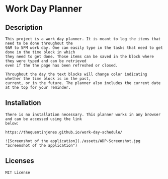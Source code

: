 # Work Day Planner

## Description

    This project is a work day planner. It is meant to log the items that need to be done throughout the
    9AM to 5PM work day. One can easily type in the tasks that need to get done in the time block in which 
    they need to get done. Those items can be saved in the block where they were typed and can be retrieved 
    even if the the page has been refreshed or closed.

    Throughout the day the text blocks will change color indicating whether the time block is in the past, 
    current, or in the future. The planner also includes the current date at the top for your reminder.

##   Installation

    There is no installation necessary. This planner works in any browser and can be accessed using the link 
    below:

    https://thequentinjones.github.io/work-day-schedule/

    ![Screenshot of the application](./assets/WDP-Screenshot.jpg "Screenshot of the application")

## Licenses

    MIT License



